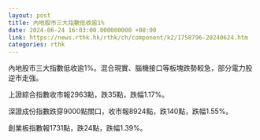 ```yaml
---
layout: post
title: 內地股市三大指數低收逾1%
date: 2024-06-24 16:03:00.000000000 +08:00
link: https://news.rthk.hk/rthk/ch/component/k2/1758796-20240624.htm
categories: rthk
---
```


內地股市三大指數低收逾1%。混合現實、腦機接口等板塊跌勢較急，部分電力股逆市走強。

上證綜合指數收市報2963點，跌35點，跌幅1.17%。

深證成份指數跌穿9000點關口，收市報8924點，跌140點，跌幅1.55%。

創業板指數報1731點，跌24點，跌幅1.39%。

